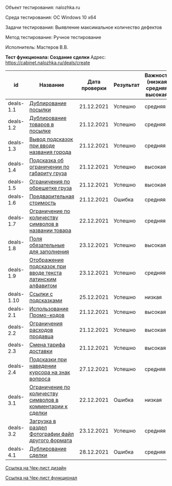 Объект тестирования: nalozhka.ru

Среда тестирования: ОС Windows 10 x64

Задачи тестирования: Выявление максимальное количество дефектов

Метод тестирование: Ручное тестирование

Исполнитель: Мастеров В.В.

**Тест функционала: Создание сделки**
Адрес: https://cabinet.nalozhka.ru/deals/create

id | **Название** | **Дата проверки** | Результат | Важность (низкая, средняя, высокая)
--- | --- | --- | --- | ---
deals-1.1 | [Дублирование посылки](https://github.com/masteroff/Test-case-nalozhka/blob/main/case_create_a_deal%201-1.md) | 21.12.2021 | Успешно | средняя
deals-1.2 | [Дублирование товаров в посылке](https://github.com/masteroff/Test-case-nalozhka/blob/main/case_create_a_deal%201-2.md) | 21.12.2021 | Успешно | средняя
deals-1.3 | [Вывод подсказок при вводе названия города](https://github.com/masteroff/Test-case-nalozhka/blob/main/case_create_a_deal%201-3.md) |21.12.2021 | Успешно | средняя
deals-1.4 | [Подсказка об ограничении по габариту груза](https://github.com/masteroff/Test-case-nalozhka/blob/main/case_create_a_deal%201-4.md) |21.12.2021 | Успешно | высокая
deals-1.5 | [Ограничения по обрешетке груза](https://github.com/masteroff/Test-case-nalozhka/blob/main/case_create_a_deal%201-5.md) | 21.12.2021 | Успешно | высокая
deals-1.6 | [Предварительная стоимость](https://github.com/masteroff/Test-case-nalozhka/blob/main/case_create_a_deal%201-6.md)  |21.12.2021 |  Ошибка | средняя
deals-1.7 | [Ограничение по количеству символов в названии товара](https://github.com/masteroff/Test-case-nalozhka/blob/main/case_create_a_deal%201-7.md) | 22.12.2021 | Успешно | средняя
deals-1.8 | [Поля обязательные для заполнения](https://github.com/masteroff/Test-case-nalozhka/blob/main/case_create_a_deal%201-8.md) | 23.12.2021 | Успешно | высокая
deals-1.9 | [Отображение подсказок при вводе текста латинским алфавитом](https://github.com/masteroff/Test-case-nalozhka/blob/main/case_create_a_deal%201-9.md) | 23.12.2021 | Успешно | средняя
deals-1.10 | [Ссылки с подсказками](https://github.com/masteroff/Test-case-nalozhka/blob/main/case_create_a_deal%201-10.md) | 25.12.2021 | Успешно | низкая
deals-2.1 | [Использование Промо-кодов](https://github.com/masteroff/Test-case-nalozhka/blob/main/case_create_a_deal%202-1.md) | 21.12.2021 | Успешно | высокая
deals-2.2 | [Ограничения расходов продавца](https://github.com/masteroff/Test-case-nalozhka/blob/main/case_create_a_deal%202-2.md) | 21.12.2021 | Успешно | высокая
deals-2.3 | [Смена тарифа доставки](https://github.com/masteroff/Test-case-nalozhka/blob/main/case_create_a_deal%202-3.md) | 21.12.2021 | Успешно | высокая
deals-2.4 | [Подсказки при наведении курсора на знак вопроса](https://github.com/masteroff/Test-case-nalozhka/blob/main/case_create_a_deal%202-4.md) | 27.12.2021 | Успешно | средняя
deals-3.1 | [Ограничение по количеству символов в комментарии к сделки](https://github.com/masteroff/Test-case-nalozhka/blob/main/case_create_a_deal%203-1.md) | 22.12.2021 | Ошибка | низкая
deals-3.2 | [Загрузка в раздел Фотографии файл другого формата](https://github.com/masteroff/Test-case-nalozhka/blob/main/case_create_a_deal%203-2.md) | 23.12.2021 | Успешно | средняя
deals-4.1 | [Дублирование сделки](https://github.com/masteroff/Test-case-nalozhka/blob/main/case_create_a_deal%204-1.md) | 28.12.2021 | Ошибка | средняя

[Ссылка на Чек-лист дизайн](https://github.com/masteroff/Test-case-nalozhka/blob/main/checklist/checklist_design.md)

[Ссылка на Чек-лист функционал](https://github.com/masteroff/Test-case-nalozhka/blob/main/checklist/checklost_functional.md)